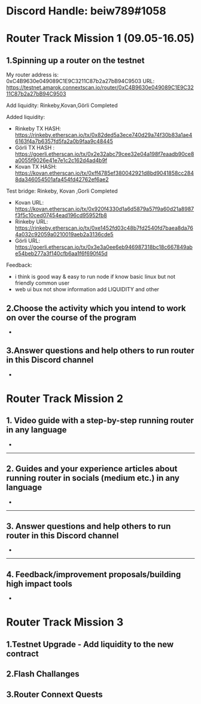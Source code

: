 # Discord Handle: beiw789#1058

# Router Track Mission 1 (09.05-16.05)

## 1.Spinning up a router on the testnet
My router address is: 0xC4B9630e049089C1E9C3211C87b2a27bB94C9503
URL: https://testnet.amarok.connextscan.io/router/0xC4B9630e049089C1E9C3211C87b2a27bB94C9503

Add liquidity:
Rinkeby,Kovan,Görli  Completed

Added liquidity:
- Rinkeby TX HASH: https://rinkeby.etherscan.io/tx/0x82ded5a3ece740d29a74f30b83a1ae46163f4a7b6357fd5fa2a0b9faa9c48445
- Görli TX HASH : https://goerli.etherscan.io/tx/0x2e32abc79cee32e04a198f7eaadb90ce8a0055f9026e41e7e1c2c162d4ad4b9f
- Kovan TX HASH: https://kovan.etherscan.io/tx/0xff4785ef380042921d8bd9041858cc2848da346054501afa454fd42762ef6ae2


Test bridge:
Rinkeby, Kovan ,Gorli Completed
 - Kovan URL: https://kovan.etherscan.io/tx/0x920f4330d1a6d5879a57f9a60d21a8987f3f5c10ced07454ead196cd95952fb8
 - Rinkeby URL: https://rinkeby.etherscan.io/tx/0xe1452fd03c48b7fd2540fd7baea8da764a032c92059a0210019aeb2a3136cde5
 - Görli URL: https://goerli.etherscan.io/tx/0x3e3a0ee6eb946987318bc18c667849abe54beb277a3f140cfb6aa1f6f690f45d

Feedback: 
- i think is good way & easy to run node if know basic linux but not friendly common user
- web ui bux not show  information add LIQUIDITY and other


## 2.Choose the activity which you intend to work on over the course of the program
- 

## 3.Answer questions and help others to run router in this Discord channel
- 

# Router Track Mission 2 

## 1. Video guide with a step-by-step running router in any language
- 
---------------------

## 2. Guides and your experience articles about running router in socials (medium etc.) in any language
- 

----------------------

## 3. Answer questions and help others to run router in this Discord channel
- 

----------------------------------

## 4. Feedback/improvement proposals/building high impact tools 
-  
# Router Track Mission 3 

## 1.Testnet Upgrade - Add liquidity to the new contract 


## 2.Flash Challanges


## 3.Router Connext Quests
